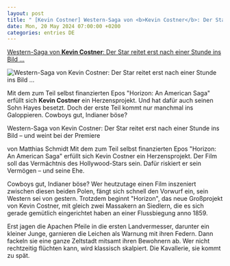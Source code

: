 ```yaml
---
layout: post
title: " [Kevin Costner] Western-Saga von <b>Kevin Costner</b>: Der Star reitet erst nach einer Stunde ins Bild ..."
date: Mon, 20 May 2024 07:00:00 +0200
categories: entries DE
---
```

[Western-Saga von <b>Kevin Costner</b>: Der Star reitet erst nach einer Stunde ins Bild ...](https://www.stern.de/kultur/neuer-western-von-kevin-costner--bei-der-premiere-in-cannes-zeigt-der-star-gefuehle-34726246.html)

![Western-Saga von <b>Kevin Costner</b>: Der Star reitet erst nach einer Stunde ins Bild ...](https://image.stern.de/34726350/t/4S/v3/w1440/r1.7778/-/kevin-costner-in-cannes.jpg)

Mit dem zum Teil selbst finanzierten Epos "Horizon: An American Saga" erfüllt sich <b>Kevin Costner</b> ein Herzensprojekt. Und hat dafür auch seinen Sohn Hayes besetzt. Doch der erste Teil kommt nur manchmal ins Galoppieren. Cowboys gut, Indianer böse?

Western-Saga von Kevin Costner: Der Star reitet erst nach einer Stunde ins Bild – und weint bei der Premiere

von Matthias Schmidt Mit dem zum Teil selbst finanzierten Epos "Horizon: An American Saga" erfüllt sich Kevin Costner ein Herzensprojekt. Der Film soll das Vermächtnis des Hollywood-Stars sein. Dafür riskiert er sein Vermögen – und seine Ehe.

Cowboys gut, Indianer böse? Wer heutzutage einen Film inszeniert zwischen diesen beiden Polen, fängt sich schnell den Vorwurf ein, sein Western sei von gestern. Trotzdem beginnt "Horizon", das neue Großprojekt von Kevin Costner, mit gleich zwei Massakern an Siedlern, die es sich gerade gemütlich eingerichtet haben an einer Flussbiegung anno 1859.

Erst jagen die Apachen Pfeile in die ersten Landvermesser, darunter ein kleiner Junge, garnieren die Leichen als Warnung mit ihren Federn. Dann fackeln sie eine ganze Zeltstadt mitsamt ihren Bewohnern ab. Wer nicht rechtzeitig flüchten kann, wird klassisch skalpiert. Die Kavallerie, sie kommt zu spät.

